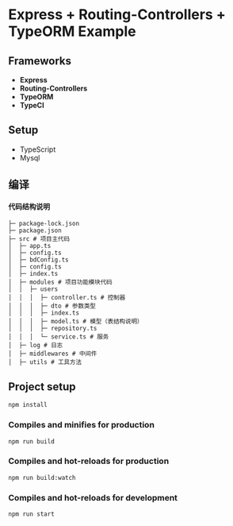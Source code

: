 # Express + Routing-Controllers + TypeORM Example

## Frameworks

- **Express**
- **Routing-Controllers**
- **TypeORM**
- **TypeCI**
## Setup
- TypeScript
- Mysql

## 编译
#### 代码结构说明
```shell
├─ package-lock.json
├─ package.json
├─ src # 项目主代码
│  ├─ app.ts
│  ├─ config.ts
│  ├─ bdConfig.ts
│  ├─ config.ts
│  ├─ index.ts
│  ├─ modules # 项目功能模块代码
│  │  ├─ users
│  │  │  ├─ controller.ts # 控制器
│  │  │  ├─ dto # 参数类型
│  │  │  ├─ index.ts
│  │  │  ├─ model.ts # 模型（表结构说明）
│  │  │  ├─ repository.ts 
│  │  │  └─ service.ts # 服务
│  ├─ log # 日志
│  ├─ middlewares # 中间件
│  ├─ utils # 工具方法
```
## Project setup
```
npm install
```
 
### Compiles and minifies for production
```
npm run build
```

### Compiles and hot-reloads for production
```
npm run build:watch
```

### Compiles and hot-reloads for development
```
npm run start
```